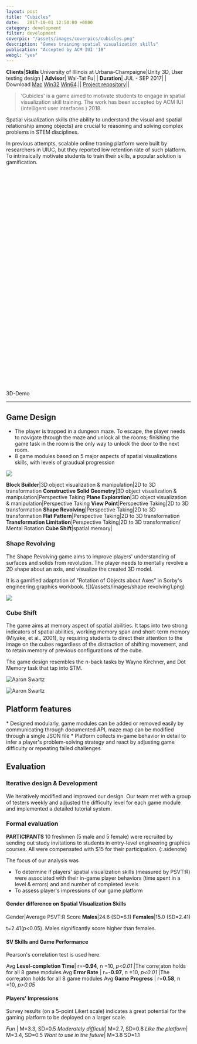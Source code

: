 ```yaml
---
layout: post
title: "Cubicles"
date:   2017-10-01 12:50:00 +0800
category: development
filter: development
coverpic: "/assets/images/coverpics/cubicles.png"
description: "Games training spatial visualization skills"
publication: "Accepted by ACM IUI '18"
webgl: "yes"
---
```


**Clients**|**Skills**
 <highlight>University of Illinois at Urbana-Champaigne</highlight>|<highlight>Unity 3D, User testing design</highlight>
 |
**Advisor**|
 <highlight>Wai-Tat Fu</highlight>|
 |
**Duration**|
 <highlight>JUL - SEP 2017</highlight>|
 |
Download [Mac](/assets/files/Cubicles_Mac_0929.app.zip) [Win32](/assets/files/Cubicles_Win32_0929.zip) [Win64](/assets/files/Cubicles_Win64_0929.zip).||
[Project repository](https://github.com/zeyap/3D-Demo)||

>'Cubicles' is a game aimed to motivate students to engage in spatial visualization skill training. The work has been accepted by ACM IUI (intelligent user interfaces ) 2018.


Spatial visualization skills (the ability to understand the visual and spatial relationship among objects) are crucial to reasoning and solving complex problems in STEM disciplines.

In previous attempts, scalable online traning platform were built by researchers in UIUC, but they reported low retention rate of such platform. To intrinsically motivate students to train their skills, a popular solution is gamification.

<div>
    <div class="webgl-content">
      <div id="gameContainer" style="width: 960px; height: 600px"></div>
      <div class="footer">
        <div class="webgl-logo"></div>
        <div class="fullscreen" onclick="gameInstance.SetFullscreen(1)"></div>
        <div class="title">3D-Demo</div>
      </div>
    </div>
</div>

* * *
<h2>Game Design</h2>

* The player is trapped in a dungeon maze. To escape, the player needs to navigate through the maze and unlock all the rooms; finishing the game task in the room is the only way to unlock the door to the next room.
* 8 game modules based on 5 major aspects of spatial visualizations skills, with levels of graudual progression

![](/assets/images/maze.png)

**Block Builder**|3D object visualization & manipulation|2D to 3D transformation
**Constructive Solid Geometry**|3D object visualization & manipulation|Perspective Taking
**Plane Exploration**|3D object visualization & manipulation|Perspective Taking
**View Point**|Perspective Taking|2D to 3D transformation
**Shape Revolving**|Perspective Taking|2D to 3D transformation
**Flat Pattern**|Perspective Taking|2D to 3D transformation
**Transformation Limitation**|Perspective Taking|2D to 3D transformation/ Mental Rotation
**Cube Shift**|spatial memory|

<h3>Shape Revolving </h3>

The Shape Revolving game aims to improve players' understanding of surfaces and solids from revolution. The player needs to mentally revolve a 2D shape about an axis, and visualize the created 3D model. 

It is a gamified adaptation of "Rotation of Objects about Axes" in Sorby's engineering graphics workbook. 
![](/assets/images/shape revolving1.png)

![](/assets/images/rs.png)


<h3>Cube Shift </h3>

The game aims at memory aspect of spatial abilities. It taps into two strong indicators of spatial abilities, working memory span and short-term memory (Miyake, et al., 2001), by requiring students to direct their attention to the image on the cubes regardless of the distraction of shifting movement, and to retain memory of previous configurations of the cube. 

The game design resembles the n-back tasks by Wayne Kirchner, and Dot Memory task that tap into STM.

![Aaron Swartz](/assets/images/nback.jpeg)

![Aaron Swartz](/assets/images/tutorial.png)

<h2>Platform features</h2>
* Designed modularly, game modules can be added or removed easily by communicating through documented API, maze map can be modified through a single JSON file
* Platform collects in-game behavior in detail to infer a player's problem-solving strategy and react by adjusting game difficulty or repeating failed challenges

<h2>Evaluation</h2>

<h3>Iterative design & Development </h3>

We iteratively modified and improved our design. Our team met with a group of testers weekly and adjusted the difficulty level for each game module and implemented a detailed tutorial system.

<h3>Formal evaluation</h3>

**PARTICIPANTS** 10 freshmen (5 male and 5 female) were recruited by sending out study invitations to students in entry-level engineering graphics courses. All were compensated with $15 for their participation.
{:.sidenote}

The focus of our analysis was 
* To determine if players' spatial visualization skills (measured by PSVT:R) were associated with their in-game player behaviors (time spent in a level & errors) and and number of completed levels
* To assess player's impressions of our game platform

<h4>Gender difference on Spatial Visualization Skills</h4>

Gender|Average PSVT:R Score
**Males**|24.6 (SD=6.1)
**Females**|15.0 (SD=2.41)

t=2.41(p<0.05). Males significantly score higher than females.

<h4>SV Skills and Game Performance</h4>

Pearson's correlation test is used here.

Avg **Level-completion Time**| r=**-0.94**, n =10, *p<0.01*
|The corre;aton holds for all 8 game modules
Avg **Error Rate** | r=**-0.97**, n =10, *p<0.01*
|The corre;aton holds for all 8 game modules
Avg **Game Progress** | r=**0.58**, n =10, *p>0.05*

<h4>Players' Impressions</h4>

Survey results (on a 5-point Likert scale) indicates a great potential for the gaming platform to be deployed on a larger scale.

*Fun* | M=3.3, SD=0.5
*Moderately difficult*| M=2.7, SD=0.8
*Like the platform*| M=3.4, SD=0.5
*Want to use in the future*| M=3.8 SD=1.1